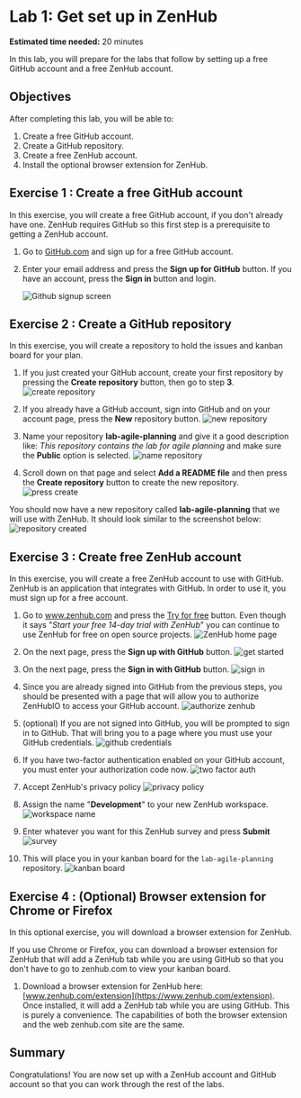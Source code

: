 # Lab 1: Get set up in ZenHub

**Estimated time needed:** 20 minutes

In this lab, you will prepare for the labs that follow by setting up a free GitHub account and a free ZenHub account.

## Objectives

After completing this lab, you will be able to:

1. Create a free GitHub account.
1. Create a GitHub repository.
1. Create a free ZenHub account.
1. Install the optional browser extension for ZenHub.

## Exercise 1 : Create a free GitHub account

In this exercise, you will create a free GitHub account, if you don't already have one. ZenHub requires GitHub so this first step is a prerequisite to getting a ZenHub account.

1. Go to [GitHub.com](http://github.com) and sign up for a free GitHub account.

1. Enter your email address and press the **Sign up for GitHub** button. If you have an account, press the **Sign in** button and login.

    ![Github signup screen](images/lab1-github-sign-up.png)

## Exercise 2 : Create a GitHub repository

In this exercise, you will create a repository to hold the issues and kanban board for your plan.

1. If you just created your GitHub account, create your first repository by pressing the **Create repository** button, then go to step **3**.
    ![create repository](images/lab1-github-create-repository.png)

1. If you already have a GitHub account, sign into GitHub and on your account page, press the **New** repository button.
    ![new repository](images/lab1-github-new-repository.png)

1. Name your repository **lab-agile-planning** and give it a good description like: _This repository contains the lab for agile planning_ and make sure the **Public** option is selected.
    ![name repository](images/lab1-github-name-repository.png)

1. Scroll down on that page and select **Add a README file** and then press the **Create repository** button to create the new repository.
    ![press create](images/lab1-github-press-create.png)

You should now have a new repository called **lab-agile-planning** that we will use with ZenHub. It should look similar to the screenshot below:
    ![repository created](images/lab1-github-repository-created.png)

## Exercise 3 : Create free ZenHub account

In this exercise, you will create a free ZenHub account to use with GitHub. ZenHub is an application that integrates with GitHub. In order to use it, you must sign up for a free account.

1. Go to www.zenhub.com and press the [Try for free](https://www.zenhub.com/sign-up) button. Even though it says "*Start your free 14-day trial with ZenHub*" you can continue to use ZenHub for free on open source projects.
    ![ZenHub home page](images/lab1-zenhub-home-page.png)

1. On the next page, press the **Sign up with GitHub** button.
    ![get started](images/lab1-zenhub-get-started.png)

1. On the next page, press the **Sign in with GitHub** button.
    ![sign in](images/lab1-zenhub-signin-github.png)

1. Since you are already signed into GitHub from the previous steps, you should be presented with a page that will allow you to authorize ZenHubIO to access your GitHub account.
    ![authorize zenhub](images/lab1-zenhub-authorize-zenhubio.png)

1. (optional) If you are not signed into GitHub, you will be prompted to sign in to GitHub. That will bring you to a page where you must use your GitHub credentials.
    ![github credentials](images/lab1-zebhub-github-credentials.png)

1. If you have two-factor authentication enabled on your GitHub account, you must enter your authorization code now.
    ![two factor auth](images/lab1-zenhub-two-factor-auth.png)

1. Accept ZenHub's privacy policy
    ![privacy policy](images/lab1-zenhub-privacy-policy.png)

1. Assign the name "**Development**" to your new ZenHub workspace.
    ![workspace name](images/lab1-zenhub-workspace-name.png)

1. Enter whatever you want for this ZenHub survey and press **Submit**
    ![survey](images/lab1-zenhub-survey.png)

1. This will place you in your kanban board for the `lab-agile-planning` repository.
    ![kanban board](images/lab1-zenhub-kanban-board.png)

## Exercise 4 : (Optional) Browser extension for Chrome or Firefox

In this optional exercise, you will download a browser extension for ZenHub.

If you use Chrome or Firefox, you can download a browser extension for ZenHub that will add a ZenHub tab while you are using GitHub so that you don't have to go to zenhub.com to view your kanban board.

1. Download a browser extension for ZenHub here: [www.zenhub.com/extension](https://www.zenhub.com/extension). Once installed, it will add a ZenHub tab while you are using GitHub. This is purely a convenience. The capabilities of both the browser extension and the web zenhub.com site are the same.

## Summary

Congratulations! You are now set up with a ZenHub account and GitHub account so that you can work through the rest of the labs.
